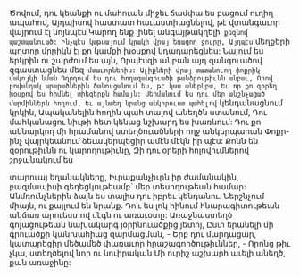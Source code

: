 
Ծովում, դու կեանքի ու մահուան միջեւ ճամփա
ես բացում ուղիղ ապահով,
Այդպիսով հաստատ հաւաստիացնելով, թէ
վտանգաւոր վայրում էլ նոյնպէս
Կարող ենք լինել անգայթակղելի` քեզնով
պաշտպանուած:
Ինչպէս կաթսայում կրակի վրայ եռացող ջուրը,
Այդպէս` մեղքերի պղտոր մրրիկն էլ քո կամքի
խօսքով կդադարեցնես:
Նայում ես երկրին ու շարժում ես այն,
Որպէսզի անբան այդ զանգուածով զգաստացնես
մեզ` մտաւորներիս:
Ալիքների վրայ տատանուող փոքրիկ մակոյկի
նման
Դղրդում ես դու հողազանգուածի թանձրութիւնն
անբաւ,
Որով բովանդակ արարածներին ծանուցանում ես,
թէ կաս աներկբա,
Եւ որ քո զօրեղ խօսքով ես հիմնել տիեզերքն
համայն:
Սերմանում ես դու մեր անշնչացած մարմիններն
հողում,
Եւ այնտեղ նրանց անկորուստ պահելով`
կենդանացնում կրկին,
Ապականելին հողին պահ տալով անեղծն
ստանում,
Դու մահկանացու նիւթի հետ կենաց նշխարդ ես
խառնում:
Դու քո ակնարկող մի հրամանով ստեղծուածների
ողջ անկերպարան
Փոքր-ինչ վայրկեանում ձեւակերպեցիր ամէն մէկն
իր պէս:
Քոնն են զօրութիւնն ու կարողութիւնը,
Զի դու օրերի հոլովումներով շրջանակում ես


տարուայ եղանակները,
Իւրաքանչիւրն իր ժամանակին, բազմապիսի
գեղեցկութեամբ` մեր տեսողութեան համար:
Անմռունչներին ձայն ես տալիս դու իբրեւ
կենդանու.
Ներշնչում միայն, ու քայլում են նրանք.
Դո՛ւ ես լոկ հինում հնարագիտութեան անճառ
արուեստով մէգն ու առաւօտը:
Առաջնաստեղծ գոյացութեան նախակարգ
յօրինուածքից յետոյ,
Ըստ երանելի մի գրուածքի կանխահիաց
զարմացման, -
Երբ դու մարդացար, կատարեցիր մեծամեծ
փառաւոր հրաշագործութիւններ, -
Որոնց թիւ չկա, ստեղծելով նոր ու նուիրական
Մի ուրիշ աշխարհ աւելի անեղծ, քան առաջինը:
